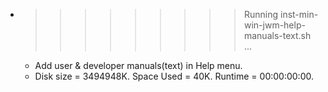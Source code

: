 * >>>>>>>>> Running inst-min-win-jwm-help-manuals-text.sh ...
  * Add user & developer manuals(text) in Help menu.
  * Disk size = 3494948K. Space Used = 40K. Runtime = 00:00:00:00.
